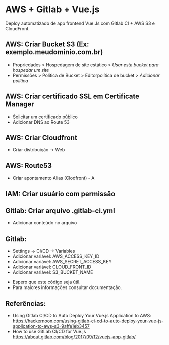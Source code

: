 # AWS + Gitlab + Vue.js

Deploy automatizado de app frontend Vue.Js com Gitlab CI + AWS S3 e CloudFront.

## AWS: Criar Bucket S3 (Ex: exemplo.meudominio.com.br)
- Propriedades > Hospedagem de site estático > *Usar este bucket para hospedar um site*
- Permissões >  Política de Bucket > Editorpolítica de bucket > *Adicionar política*

## AWS: Criar certificado SSL em Certificate Manager
- Solicitar um certificado público
- Adicionar DNS ao Route 53

## AWS: Criar Cloudfront
- Criar distribuição -> Web

## AWS: Route53
- Criar apontamento Alias (Clodfront) - A

## IAM: Criar usuário com permissão

## Gitlab: Criar arquivo .gitlab-ci.yml
- Adicionar conteúdo no arquivo

## Gitlab: 
- Settings -> CI/CD -> Variables
- Adicionar variável: AWS_ACCESS_KEY_ID
- Adicionar variável: AWS_SECRET_ACCESS_KEY
- Adicionar variável: CLOUD_FRONT_ID
- Adicionar variável: S3_BUCKET_NAME


* Espero que este código seja útil.
* Para maiores informações consultar documentação.


## Referências:
- Using Gitlab CI/CD to Auto Deploy Your Vue.js Application to AWS: https://hackernoon.com/using-gitlab-ci-cd-to-auto-deploy-your-vue-js-application-to-aws-s3-9affe1eb3457
- How to use GitLab CI/CD for Vue.js https://about.gitlab.com/blog/2017/09/12/vuejs-app-gitlab/
